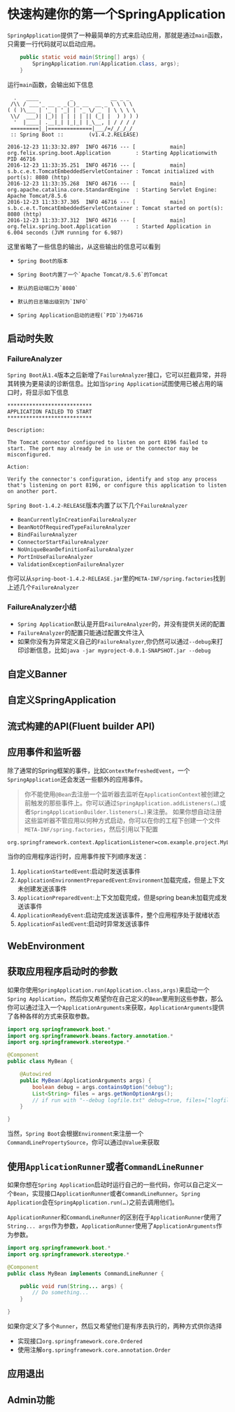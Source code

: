 # 快速构建你的第一个SpringApplication

`SpringApplication`提供了一种最简单的方式来启动应用，那就是通过`main`函数，只需要一行代码就可以启动应用。

```java
    public static void main(String[] args) {
        SpringApplication.run(Application.class, args);
    }
```

运行`main`函数，会输出如下信息

```
  .   ____          _            __ _ _
 /\\ / ___'_ __ _ _(_)_ __  __ _ \ \ \ \
( ( )\___ | '_ | '_| | '_ \/ _` | \ \ \ \
 \\/  ___)| |_)| | | | | || (_| |  ) ) ) )
  '  |____| .__|_| |_|_| |_\__, | / / / /
 =========|_|==============|___/=/_/_/_/
 :: Spring Boot ::        (v1.4.2.RELEASE)

2016-12-23 11:33:32.897  INFO 46716 --- [           main] org.felix.spring.boot.Application        : Starting Applicationwith PID 46716
2016-12-23 11:33:35.251  INFO 46716 --- [           main] s.b.c.e.t.TomcatEmbeddedServletContainer : Tomcat initialized with port(s): 8080 (http)
2016-12-23 11:33:35.268  INFO 46716 --- [           main] org.apache.catalina.core.StandardEngine  : Starting Servlet Engine: Apache Tomcat/8.5.6
2016-12-23 11:33:37.305  INFO 46716 --- [           main] s.b.c.e.t.TomcatEmbeddedServletContainer : Tomcat started on port(s): 8080 (http)
2016-12-23 11:33:37.312  INFO 46716 --- [           main] org.felix.spring.boot.Application        : Started Application in 6.004 seconds (JVM running for 6.987)
```

这里省略了一些信息的输出，从这些输出的信息可以看到

*     Spring Boot的版本
*     Spring Boot内置了一个`Apache Tomcat/8.5.6`的Tomcat
*     默认的启动端口为`8080`
*     默认的日志输出级别为`INFO`
*     Spring Application启动的进程(`PID`)为46716

## 启动时失败
### FailureAnalyzer
`Spring Boot`从`1.4`版本之后新增了`FailureAnalyzer`接口，它可以拦截异常，并将其转换为更易读的诊断信息。比如当`Spring Application`试图使用已被占用的端口时，将显示如下信息

```
***************************
APPLICATION FAILED TO START
***************************

Description:

The Tomcat connector configured to listen on port 8196 failed to start. The port may already be in use or the connector may be misconfigured.

Action:

Verify the connector's configuration, identify and stop any process that's listening on port 8196, or configure this application to listen on another port.
```

`Spring Boot-1.4.2-RELEASE`版本内置了以下几个`FailureAnalyzer`

* `BeanCurrentlyInCreationFailureAnalyzer`
* `BeanNotOfRequiredTypeFailureAnalyzer`
* `BindFailureAnalyzer`
* `ConnectorStartFailureAnalyzer`
* `NoUniqueBeanDefinitionFailureAnalyzer`
* `PortInUseFailureAnalyzer`
* `ValidationExceptionFailureAnalyzer`

你可以从`spring-boot-1.4.2-RELEASE.jar`里的`META-INF/spring.factories`找到上述几个`FailureAnalyzer`

### FailureAnalyzer小结
* `Spring Application`默认是开启`FailureAnalyzer`的，并没有提供关闭的配置
* `FailureAnalyzer`的配置只能通过配置文件注入
* 如果你没有为异常定义自己的`FailureAnalyzer`,你仍然可以通过`--debug`来打印诊断信息，比如`java -jar myproject-0.0.1-SNAPSHOT.jar --debug`

## 自定义Banner
## 自定义SpringApplication
## 流式构建的API(Fluent builder API)
## 应用事件和监听器

除了通常的Spring框架的事件，比如`ContextRefreshedEvent`，一个`SpringApplication`还会发送一些额外的应用事件。

> 你不能使用`@Bean`去注册一个监听器去监听在`ApplicationContext`被创建之前触发的那些事件上。你可以通过`SpringApplication.addListeners(…​)`或者`SpringApplicationBuilder.listeners(…​)`来注册。
> 如果你想自动注册这些监听器不管应用以何种方式启动，你可以在你的工程下创建一个文件`META-INF/spring.factories`，然后引用以下配置
```
org.springframework.context.ApplicationListener=com.example.project.MyListener
```

当你的应用程序运行时，应用事件按下列顺序发送：
1. `ApplicationStartedEvent`:启动时发送该事件
2. `ApplicationEnvironmentPreparedEvent`:`Environment`加载完成，但是上下文未创建发送该事件
3. `ApplicationPreparedEvent`:上下文加载完成，但是spring bean未加载完成发送该事件
4. `ApplicationReadyEvent`:启动完成发送该事件，整个应用程序处于就绪状态
5. `ApplicationFailedEvent`:启动时异常发送该事件


## WebEnvironment
## 获取应用程序启动时的参数
如果你使用`SpringApplication.run(Application.class,args)`来启动一个`Spring Application`，然后你又希望你在自己定义的`Bean`里用到这些参数，那么你可以通过注入一个`ApplicationArguments`来获取，`ApplicationArguments`提供了各种各样的方式来获取参数。

```java
import org.springframework.boot.*
import org.springframework.beans.factory.annotation.*
import org.springframework.stereotype.*

@Component
public class MyBean {

    @Autowired
    public MyBean(ApplicationArguments args) {
        boolean debug = args.containsOption("debug");
        List<String> files = args.getNonOptionArgs();
        // if run with "--debug logfile.txt" debug=true, files=["logfile.txt"]
    }

}
```

当然，`Spring Boot`会根据`Environment`来注册一个`CommandLinePropertySource`，你可以通过`@Value`来获取
## 使用`ApplicationRunner`或者`CommandLineRunner`

如果你想在`Spring Application`启动时运行自己的一些代码，你可以自己定义一个`Bean`，实现接口`ApplicationRunner`或者`CommandLineRunner`。`Spring Application`会在`SpringApplication.run(…​)`之前去调用他们。

`ApplicationRunner`和`CommandLineRunner`的区别在于`ApplicationRunner`使用了`String... args`作为参数，`ApplicationRunner`使用了`ApplicationArguments`作为参数。

```java
import org.springframework.boot.*
import org.springframework.stereotype.*

@Component
public class MyBean implements CommandLineRunner {

    public void run(String... args) {
        // Do something...
    }

}
```

如果你定义了多个`Runner`，然后又希望他们是有序去执行的，两种方式供你选择

* 实现接口`org.springframework.core.Ordered`
* 使用注解`org.springframework.core.annotation.Order`

## 应用退出
## Admin功能




